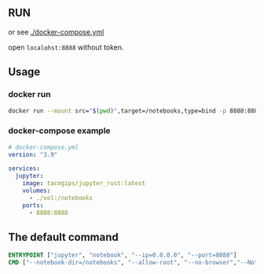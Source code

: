 
## RUN

or see [./docker-compose.yml](docker-compose.yml)

open `localohst:8888` without token.


## Usage
### docker run

```bash
docker run --mount src="$(pwd)",target=/notebooks,type=bind -p 8888:8888 tacogips/jupyter_rust:latest
```
### docker-compose example

```yaml
# docker-compose.yml
version: "3.9"

services:
  jupyter:
    image: tacogips/jupyter_rust:latest
    volumes:
      - ./vol:/notebooks
    ports:
      - 8888:8888
```


## The default command
```Dockerfile
ENTRYPOINT ["jupyter", "notebook", "--ip=0.0.0.0", "--port=8888"]
CMD ["--notebook-dir=/notebooks", "--allow-root", "--no-browser","--NotebookApp.token=''","--NotebookApp.password=''"]
```

